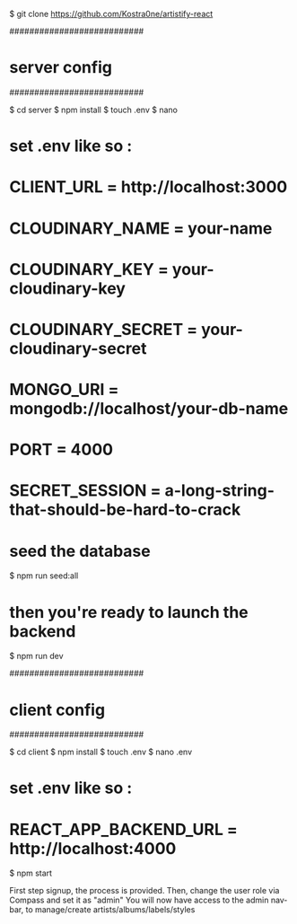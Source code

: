 $ git clone https://github.com/Kostra0ne/artistify-react

###########################
# server config 
###########################

$ cd server
$ npm install
$ touch .env
$ nano

# set .env like so :
# CLIENT_URL = http://localhost:3000
# CLOUDINARY_NAME = your-name
# CLOUDINARY_KEY = your-cloudinary-key
# CLOUDINARY_SECRET = your-cloudinary-secret
# MONGO_URI = mongodb://localhost/your-db-name
# PORT = 4000
# SECRET_SESSION = a-long-string-that-should-be-hard-to-crack

# seed the database
$ npm run seed:all   

# then you're ready to launch the backend
$ npm run dev

###########################
# client config
###########################

$ cd client
$ npm install
$ touch .env
$ nano .env

# set .env like so :
# REACT_APP_BACKEND_URL = http://localhost:4000

$ npm start


First step signup, the process is provided.
Then, change the user role via Compass and set it as "admin"
You will now have access to the admin nav-bar, to manage/create artists/albums/labels/styles